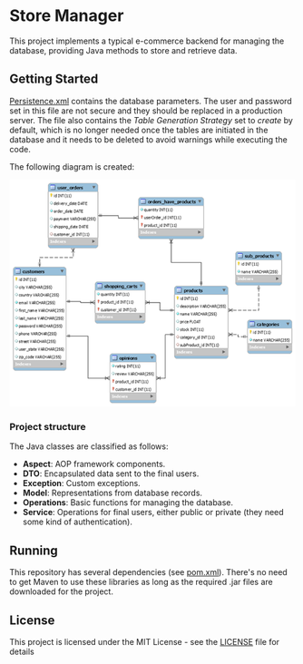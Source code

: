 # Store Manager

This project implements a typical e-commerce backend for managing the database, providing Java methods to store and retrieve data.

## Getting Started

[Persistence.xml](src/main/resources/META-INF/persistence.xml) contains the database parameters. The user and password set in this file are not secure and they should be replaced in a production server. The file also contains the *Table Generation Strategy* set to *create* by default, which is no longer needed once the tables are initiated in the database and it needs to be deleted to avoid warnings while executing the code.

The following diagram is created:

![Diagram](images/diagram.png "Diagram")

### Project structure
The Java classes are classified as follows:
* **Aspect**: AOP framework components.
* **DTO**: Encapsulated data sent to the final users.
* **Exception**: Custom exceptions.
* **Model**: Representations from database records.
* **Operations**: Basic functions for managing the database.
* **Service**: Operations for final users, either public or private (they need some kind of authentication).

## Running

This repository has several dependencies (see [pom.xml](pom.xml)). There's no need to get Maven to use these libraries as long as the required .jar files are downloaded for the project.

## License

This project is licensed under the MIT License - see the [LICENSE](LICENSE) file for details